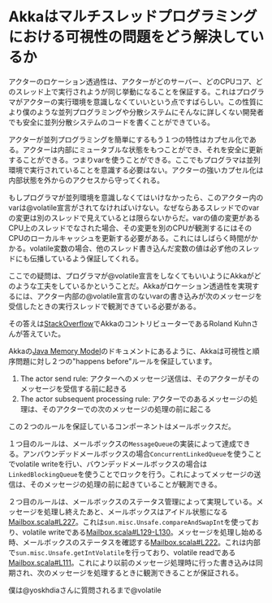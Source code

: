 # Akkaはマルチスレッドプログラミングにおける可視性の問題をどう解決しているか

アクターのロケーション透過性は、アクターがどのサーバー、どのCPUコア、どのスレッド上で実行されようが同じ挙動になることを保証する。これはプログラマがアクターの実行環境を意識しなくていいという点ですばらしい。この性質により僕のような並列プログラミングや分散システムにそんなに詳しくない開発者でも安全に並列分散システムのコードを書くことができている。

アクターが並列プログラミングを簡単にするもう１つの特性はカプセル化である。アクターは内部にミュータブルな状態をもつことができ、それを安全に更新することができる。つまりvarを使うことができる。ここでもプログラマは並列環境で実行されていることを意識する必要はない。アクターの強いカプセル化は内部状態を外からのアクセスから守ってくれる。

もしプログラマが並列環境を意識しなくてはいけなかったら、このアクター内のvarは@volatile宣言がされてなければいけない。なぜならあるスレッドでのvarの変更は別のスレッドで見えているとは限らないからだ。varの値の変更があるCPU上のスレッドでなされた場合、その変更を別のCPUが観測するにはそのCPUのローカルキャッシュを更新する必要がある。これにはしばらく時間がかかる。volatile変数の場合、他のスレッド書き込んだ変数の値は必ず他のスレッドにも伝播しているよう保証してくれる。

ここでの疑問は、プログラマが@volatile宣言をしなくてもいいようにAkkaがどのような工夫をしているかということだ。Akkaがロケーション透過性を実現するには、アクター内部の@volatile宣言のないvarの書き込みが次のメッセージを受信したときの実行スレッドで観測できている必要がある。

その答えは[StackOverflow](http://stackoverflow.com/questions/15849366/how-does-akka-implement-the-jmm-like-happens-before-relationship)でAkkaのコントリビューターであるRoland Kuhnさんが答えていた。

Akkaの[Java Memory Model](http://doc.akka.io/docs/akka/2.4.7/general/jmm.html#Actors_and_the_Java_Memory_Model)のドキュメントにあるように、Akkaは可視性と順序問題に対し２つの"happens before"ルールを保証しています。

1. The actor send rule: アクターへのメッセージ送信は、そのアクターがそのメッセージを受信する前に起きる
1. The actor subsequent processing rule: アクターでのあるメッセージの処理は、そのアクターでの次のメッセージの処理の前に起こる

この２つのルールを保証しているコンポーネントはメールボックスだ。

１つ目のルールは、メールボックスの`MessageQueue`の実装によって達成できる。アンバウンデッドメールボックスの場合`ConcurrentLinkedQueue`を使うことでvolatile writeを行い、バウンデッドメールボックスの場合は`LinkedBlockingQueue`を使うことでロックを行う。これによってメッセージの送信は、そのメッセージの処理の前に起きていることが観測できる。

２つ目のルールは、メールボックスのステータス管理によって実現している。メッセージを処理し終えたあと、メールボックスはアイドル状態になる[Mailbox.scala#L227](https://github.com/akka/akka/blob/v2.4.7/akka-actor/src/main/scala/akka/dispatch/Mailbox.scala#L227)。これは`sun.misc.Unsafe.compareAndSwapInt`を使っており、volatile writeである[Mailbox.scala#L129-L130](https://github.com/akka/akka/blob/v2.4.7/akka-actor/src/main/scala/akka/dispatch/Mailbox.scala#L129-L130)。メッセージを処理し始める時、メールボックスのステータスを確認する[Mailbox.scala#L222](https://github.com/akka/akka/blob/v2.4.7/akka-actor/src/main/scala/akka/dispatch/Mailbox.scala#L222)。これは内部で`sun.misc.Unsafe.getIntVolatile`を行っており、volatile readである[Mailbox.scala#L111](https://github.com/akka/akka/blob/v2.4.7/akka-actor/src/main/scala/akka/dispatch/Mailbox.scala#L111)。これにより以前のメッセージ処理時に行った書き込みは同期され、次のメッセージを処理するときに観測できることが保証される。

僕は@yoskhdiaさんに質問されるまで@volatile